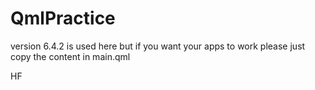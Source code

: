 # QmlPractice

 version 6.4.2 is used here
 but if you want your apps to work
 please just copy the content in main.qml

 HF
